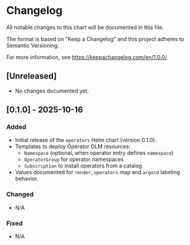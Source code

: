 # Changelog

All notable changes to this chart will be documented in this file.

The format is based on "Keep a Changelog" and this project adheres to
Semantic Versioning.

For more information, see https://keepachangelog.com/en/1.0.0/

## [Unreleased]

- No changes documented yet.

## [0.1.0] - 2025-10-16

### Added

- Initial release of the `operators` Helm chart (version 0.1.0).
- Templates to deploy Operator OLM resources:
  - `Namespace` (optional, when operator entry defines `namespace`)
  - `OperatorGroup` for operator namespaces
  - `Subscription` to install operators from a catalog
- Values documented for `render`, `operators` map and `argocd` labeling behavior.

### Changed

- N/A

### Fixed

- N/A

<!--
Usage notes:
- Add new changes under "Unreleased".
- When cutting a release, move Unreleased entries into a new section with the released version and date, and update `Chart.yaml` `version` accordingly.
-->
